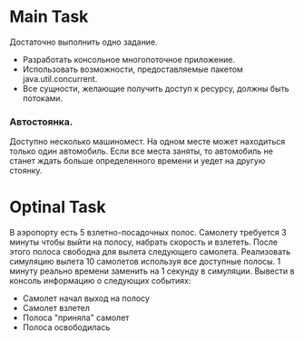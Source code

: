 # Main Task

Достаточно выполнить одно задание.

- Разработать консольное многопоточное приложение.
- Использовать возможности, предоставляемые пакетом java.util.concurrent.
- Все сущности, желающие получить доступ к ресурсу, должны быть потоками.

### Автостоянка.

Доступно несколько машиномест. На одном месте может находиться только один автомобиль. Если все места заняты, то
автомобиль не станет ждать больше определенного времени и уедет на другую стоянку.

# Optinal Task

В аэропорту есть 5 взлетно-посадочных полос. Самолету требуется 3 минуты чтобы выйти на полосу, набрать скорость и
взлететь. После этого полоса свободна для вылета следующего самолета. Реализовать симуляцию вылета 10 самолетов
используя все доступные полосы. 1 минуту реально времени заменить на 1 секунду в симуляции. Вывести в консоль информацию
о следующих событиях:
- Самолет начал выход на полосу 
- Самолет взлетел 
- Полоса "приняла" самолет 
- Полоса освободилась